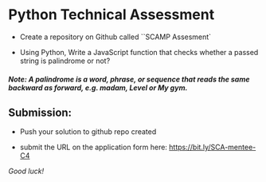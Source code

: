# Python Technical Assessment  

- Create a repository on Github called ``SCAMP Assesment`

- Using Python,  Write a JavaScript function that checks whether a passed string is palindrome or not?
#####   **Note:** A palindrome is a word, phrase, or sequence that reads the same backward as forward, e.g. madam, Level or My gym.

## Submission: 

- Push your solution to github repo created 

- submit the URL on the application form here: https://bit.ly/SCA-mentee-C4

*Good luck!*
